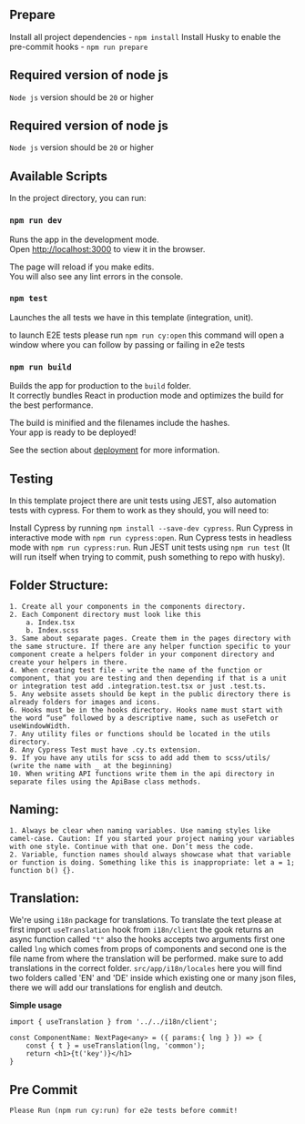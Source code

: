 ## Prepare

Install all project dependencies - `npm install`
Install Husky to enable the pre-commit hooks - `npm run prepare`
## Required version of node js

``Node js`` version should be ``20`` or higher

## Required version of node js

``Node js`` version should be ``20`` or higher

## Available Scripts

In the project directory, you can run:

### `npm run dev`

Runs the app in the development mode.\
Open [http://localhost:3000](http://localhost:3000) to view it in the browser.

The page will reload if you make edits.\
You will also see any lint errors in the console.

### `npm test`

Launches the all tests we have in this template (integration, unit).

to launch E2E tests please run ```npm run cy:open``` this command will open a window where you can follow by passing or failing in e2e tests

### `npm run build`

Builds the app for production to the `build` folder.\
It correctly bundles React in production mode and optimizes the build for the best performance.

The build is minified and the filenames include the hashes.\
Your app is ready to be deployed!

See the section about [deployment](https://facebook.github.io/create-react-app/docs/deployment) for more information.

## Testing

In this template project there are unit tests using JEST, also automation tests with cypress.
For them to work as they should, you will need to:

Install Cypress by running `npm install --save-dev cypress`.
Run Cypress in interactive mode with `npm run cypress:open`.
Run Cypress tests in headless mode with `npm run cypress:run`.
Run JEST unit tests using `npm run test` (It will run itself when trying to commit, push something to repo with husky).

## Folder Structure:

    1. Create all your components in the components directory.
    2. Each Component directory must look like this
        a. Index.tsx
        b. Index.scss
    3. Same about separate pages. Create them in the pages directory with the same structure. If there are any helper function specific to your component create a helpers folder in your component directory and create your helpers in there.
    4. When creating test file - write the name of the function or component, that you are testing and then depending if that is a unit or integration test add .integration.test.tsx or just .test.ts.
    5. Any website assets should be kept in the public directory there is already folders for images and icons.
    6. Hooks must be in the hooks directory. Hooks name must start with the word “use” followed by a descriptive name, such as useFetch or useWindowWidth.
    7. Any utility files or functions should be located in the utils directory.
    8. Any Cypress Test must have .cy.ts extension.
    9. If you have any utils for scss to add add them to scss/utils/ (write the name with _ at the beginning)
    10. When writing API functions write them in the api directory in separate files using the ApiBase class methods.

## Naming:

    1. Always be clear when naming variables. Use naming styles like camel-case. Caution: If you started your project naming your variables with one style. Continue with that one. Don’t mess the code.
    2. Variable, function names should always showcase what that variable or function is doing. Something like this is inappropriate: let a = 1; function b() {}.

## Translation:
We're using ```i18n``` package for translations. To translate the text please at first import ```useTranslation``` hook from ```i18n/client``` the gook returns an async function called ```"t"``` also the hooks accepts two arguments first one called ```lng``` which comes from props of components and second one is the file name from where the translation will be performed. make sure to add translations in the correct folder. ```src/app/i18n/locales``` here you will find two folders called 'EN' and 'DE' inside which existing one or many json files, there we will add our translations for english and deutch.

**Simple usage**
```
import { useTranslation } from '../../i18n/client';

const ComponentName: NextPage<any> = ({ params:{ lng } }) => {
    const { t } = useTranslation(lng, 'common');
    return <h1>{t('key')}</h1>
}
```

## Pre Commit
    Please Run (npm run cy:run) for e2e tests before commit!
